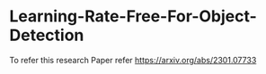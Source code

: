 # Learning-Rate-Free-For-Object-Detection

To refer this research Paper refer https://arxiv.org/abs/2301.07733
